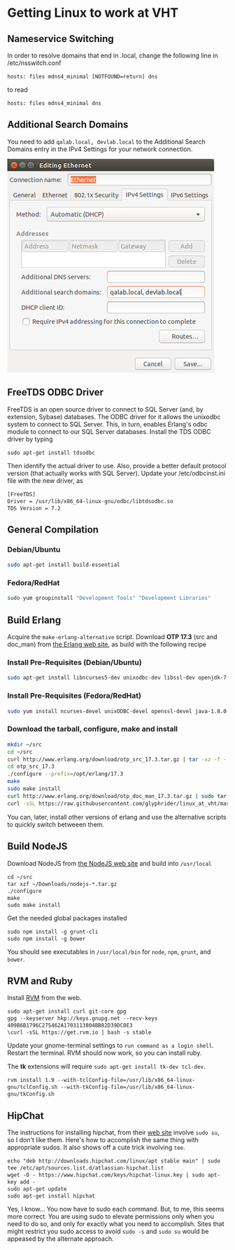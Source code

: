 # Getting Linux to work at VHT

## Nameservice Switching

In order to resolve domains that end in .local, change the following line in /etc/nsswitch.conf

```
hosts: files mdns4_minimal [NOTFOUND=return] dns
```

to read

```
hosts: files mdns4_minimal dns
```

## Additional Search Domains

You need to add `qalab.local, devlab.local` to the Additional Search Domains entry in the IPv4 Settings for your network connection.

![search_domains.png](images/search_domains.png)

## FreeTDS ODBC Driver

FreeTDS is an open source driver to connect to SQL Server (and, by extension, Sybase) databases. The ODBC driver for it allows the unixodbc system to connect to SQL Server. This, in turn, enables Erlang's odbc module to connect to our SQL Server databases. Install the TDS ODBC driver by typing

```
sudo apt-get install tdsodbc
```

Then identify the actual driver to use. Also, provide a better default protocol version (that actually works with SQL Server). Update your /etc/odbcinst.ini file with the new driver, as

```
[FreeTDS]
Driver = /usr/lib/x86_64-linux-gnu/odbc/libtdsodbc.so
TDS Version = 7.2
```

## General Compilation

### Debian/Ubuntu
```sh
sudo apt-get install build-essential
```

### Fedora/RedHat
```sh
sudo yum groupinstall "Development Tools" "Development Libraries"
```

## Build Erlang

Acquire the `make-erlang-alternative` script.
Download **OTP 17.3** (src and doc_man) from [the Erlang web site](http://erlang.org), as build with the following recipe

### Install Pre-Requisites (Debian/Ubuntu)
```sh
sudo apt-get install libncurses5-dev unixodbc-dev libssl-dev openjdk-7-jdk libwxgtk2.8-dev libglu1-mesa-dev # installs the build dependencies
```

### Install Pre-Requisites (Fedora/RedHat)
```sh
sudo yum install ncurses-devel unixODBC-devel openssl-devel java-1.8.0-openjdk-devel wxGTK-devel 
```

### Download the tarball, configure, make and install
```sh
mkdir ~/src
cd ~/src
curl http://www.erlang.org/download/otp_src_17.3.tar.gz | tar -xz -f -
cd otp_src_17.3
./configure --prefix=/opt/erlang/17.3
make
sudo make install
curl http://www.erlang.org/download/otp_doc_man_17.3.tar.gz | sudo tar -xz --strip-components=1 -C /opt/erlang/17.3/lib/erlang/erts-6.2/man -f -
curl -sSL https://raw.githubusercontent.com/glyphrider/linux_at_vht/master/make-erlang-alternative | bash -s /opt/erlang/17.3 1703 | bash -s # 1703 is the priority
```

You can, later, install other versions of erlang and use the alternative scripts to quickly switch betweeen them.

## Build NodeJS

Download NodeJS from [the NodeJS web site](http://nodejs.org) and build into `/usr/local`

```
cd ~/src
tar xzf ~/Downloads/nodejs-*.tar.gz
./configure
make
sudo make install
```

Get the needed global packages installed

```
sudo npm install -g grunt-cli
sudo npm install -g bower
```

You should see executables in `/usr/local/bin` for `node`, `npm`, `grunt`, and `bower`.

## RVM and Ruby

Install [RVM](http://rvm.io) from the web.

```
sudo apt-get install curl git-core gpg
gpg --keyserver hkp://keys.gnupg.net --recv-keys 409B6B1796C275462A1703113804BB82D39DC0E3
\curl -sSL https://get.rvm.io | bash -s stable
```

Update your gnome-terminal settings to `run command as a login shell`. Restart the terminal. RVM should now work, so you can install ruby.

The **tk** extensions will require `sudo apt-get install tk-dev tcl-dev`.

```
rvm install 1.9 --with-tclConfig-file=/usr/lib/x86_64-linux-gnu/tclConfig.sh --with-tkConfig-file=/usr/lib/x86_64-linux-gnu/tkConfig.sh
```

## HipChat

The instructions for installing hipchat, from their [web site](http://hipchat.com) involve `sudo su`, so I don't like them. Here's how to accomplish the same thing with appropriate sudos. It also shows off a cute trick involving `tee`.

```
echo "deb http://downloads.hipchat.com/linux/apt stable main" | sudo tee /etc/apt/sources.list.d/atlassian-hipchat.list
wget -O - https://www.hipchat.com/keys/hipchat-linux.key | sudo apt-key add -
sudo apt-get update
sudo apt-get install hipchat
```

Yes, I know... You now have to sudo each command. But, to me, this seems more correct. You are using sudo to elevate permissions only when you need to do so, and only for exactly what you need to accomplish. Sites that might restrict you sudo access to avoid `sudo -s` and `sudo su` would be appeased by the alternate approach.
